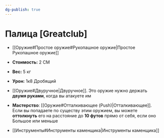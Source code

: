 ```yaml
---
dg-publish: true
---
```

# Палица [Greatclub]

- [[Оружие#Простое оружие#Рукопашное оружие|Простое Рукопашное оружие]]
- **Стоимость:** 2 СМ
- **Вес:** 5 кг
- **Урон:** 1к8 Дробящий

- [[Оружие#Двуручное|Двуручное]]. Это оружие нужно держать **двумя руками**, когда вы атакуете им

- **Мастерство**: [[Оружие#Отталкивающее (Push)|Отталкивающее]]. Если вы попадаете по существу этим оружием, вы можете **оттолкнуть** его на расстояние до **10 футов** прямо от себя, если оно Большое или меньше

- [[Инструменты#Инструменты каменщика|Инструменты каменщика]]